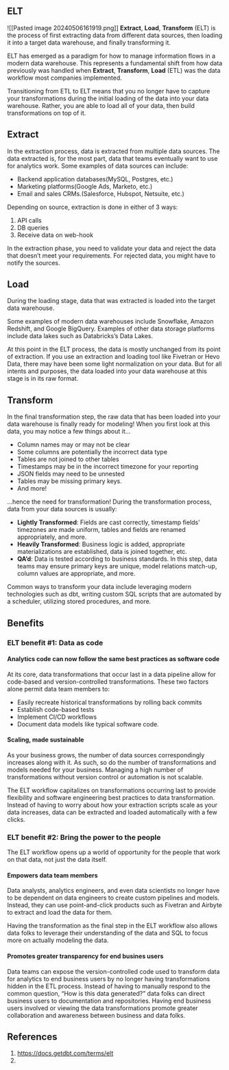 
## ELT
![[Pasted image 20240506161919.png]]
**Extract**, **Load**, **Transform** (ELT) is the process of first extracting data from different data sources, then loading it into a target data warehouse, and finally transforming it.

ELT has emerged as a paradigm for how to manage information flows in a modern data warehouse. This represents a fundamental shift from how data previously was handled when **Extract**, **Transform**, **Load** (ETL) was the data workflow most companies implemented.

Transitioning from ETL to ELT means that you no longer have to capture your transformations during the initial loading of the data into your data warehouse. Rather, you are able to load all of your data, then build transformations on top of it.
## Extract

In the extraction process, data is extracted from multiple data sources. The data extracted is, for the most part, data that teams eventually want to use for analytics work. Some examples of data sources can include:

- Backend application databases(MySQL, Postgres, etc.)
- Marketing platforms(Google Ads, Marketo, etc.)
- Email and sales CRMs.(Salesforce, Hubspot, Netsuite, etc.)

Depending on source, extraction is done in either of 3 ways:
1. API calls
2. DB queries
3. Receive data on web-hook

In the extraction phase, you need to validate your data and reject the data that doesn’t meet your requirements. For rejected data, you might have to notify the sources. 
## Load
During the loading stage, data that was extracted is loaded into the target data warehouse. 

Some examples of modern data warehouses include Snowflake, Amazon Redshift, and Google BigQuery. Examples of other data storage platforms include data lakes such as Databricks’s Data Lakes. 

At this point in the ELT process, the data is mostly unchanged from its point of extraction. If you use an extraction and loading tool like Fivetran or Hevo Data, there may have been some light normalization on your data. But for all intents and purposes, the data loaded into your data warehouse at this stage is in its raw format.

## Transform
In the final transformation step, the raw data that has been loaded into your data warehouse is finally ready for modeling! When you first look at this data, you may notice a few things about it…

- Column names may or may not be clear
- Some columns are potentially the incorrect data type
- Tables are not joined to other tables
- Timestamps may be in the incorrect timezone for your reporting
- JSON fields may need to be unnested
- Tables may be missing primary keys.
- And more!

...hence the need for transformation! During the transformation process, data from your data sources is usually:

- **Lightly Transformed**: Fields are cast correctly, timestamp fields’ timezones are made uniform, tables and fields are renamed appropriately, and more.
- **Heavily Transformed**: Business logic is added, appropriate materializations are established, data is joined together, etc.
- **QA’d**: Data is tested according to business standards. In this step, data teams may ensure primary keys are unique, model relations match-up, column values are appropriate, and more.

Common ways to transform your data include leveraging modern technologies such as dbt, writing custom SQL scripts that are automated by a scheduler, utilizing stored procedures, and more.

## Benefits
### ELT benefit #1: Data as code
#### Analytics code can now follow the same best practices as software code[​](https://docs.getdbt.com/terms/elt#analytics-code-can-now-follow-the-same-best-practices-as-software-code "Direct link to Analytics code can now follow the same best practices as software code")

At its core, data transformations that occur last in a data pipeline allow for code-based and version-controlled transformations. These two factors alone permit data team members to:

- Easily recreate historical transformations by rolling back commits
- Establish code-based tests
- Implement CI/CD workflows
- Document data models like typical software code.
#### Scaling, made sustainable[​](https://docs.getdbt.com/terms/elt#scaling-made-sustainable "Direct link to Scaling, made sustainable")

As your business grows, the number of data sources correspondingly increases along with it. As such, so do the number of transformations and models needed for your business. Managing a high number of transformations without version control or automation is not scalable.

The ELT workflow capitalizes on transformations occurring last to provide flexibility and software engineering best practices to data transformation. Instead of having to worry about how your extraction scripts scale as your data increases, data can be extracted and loaded automatically with a few clicks.

### ELT benefit #2: Bring the power to the people[​](https://docs.getdbt.com/terms/elt#elt-benefit-2-bring-the-power-to-the-people "Direct link to ELT benefit #2: Bring the power to the people")

The ELT workflow opens up a world of opportunity for the people that work on that data, not just the data itself.

#### Empowers data team members[​](https://docs.getdbt.com/terms/elt#empowers-data-team-members "Direct link to Empowers data team members")

Data analysts, analytics engineers, and even data scientists no longer have to be dependent on data engineers to create custom pipelines and models. Instead, they can use point-and-click products such as Fivetran and Airbyte to extract and load the data for them.

Having the transformation as the final step in the ELT workflow also allows data folks to leverage their understanding of the data and SQL to focus more on actually modeling the data.

#### Promotes greater transparency for end busines users[​](https://docs.getdbt.com/terms/elt#promotes-greater-transparency-for-end-busines-users "Direct link to Promotes greater transparency for end busines users")

Data teams can expose the version-controlled code used to transform data for analytics to end business users by no longer having transformations hidden in the ETL process. Instead of having to manually respond to the common question, “How is this data generated?” data folks can direct business users to documentation and repositories. Having end business users involved or viewing the data transformations promote greater collaboration and awareness between business and data folks.

## References

1. https://docs.getdbt.com/terms/elt
2. 